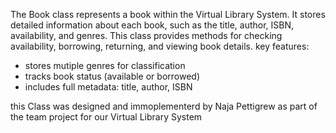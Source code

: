 The Book class represents a book within the Virtual Library System. It stores detailed information about each book, such as the title, author, ISBN, availability, and genres. This class provides methods for checking availability, borrowing, returning, and viewing book details.
key features:
- stores mutiple genres for classification
- tracks book status (available or borrowed)
- includes full metadata: title, author, ISBN

this Class was designed and immoplementerd by Naja Pettigrew as part of the team project for our Virtual Library System
